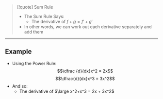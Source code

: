 > [!quote] Sum Rule
> - The Sum Rule Says:
> 	- The derivative of $f + g = f' + g'$
> - In other words, we can work out each derivative separately and add them 

___
## Example
- Using the Power Rule:
$$\dfrac {d}{dx}x^2 = 2x$$
$$\dfrac{d}{dx}x^3 = 3x^2$$
- And so:
	- The derivative of $\large x^2+x^3 = 2x + 3x^2$